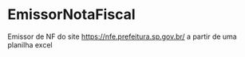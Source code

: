 # EmissorNotaFiscal
Emissor de NF do site https://nfe.prefeitura.sp.gov.br/ a partir de uma planilha excel
